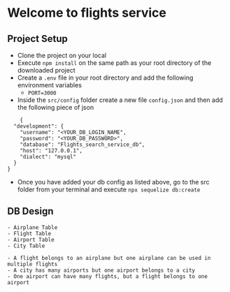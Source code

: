 <!-- /
    -src
        index.js  // main server file
        models/
        controllers/
        middlewares/
        services/
        utils/
        config/
        repository/
    -tests/ (later)
    -static/
    -temp/ -->
    
# Welcome to flights service

## Project Setup
- Clone the project on your local
- Execute `npm install` on the same path as your root directory of the downloaded project
- Create a `.env` file in your root directory and add the following environment variables
    -  `PORT=3000`
- Inside the `src/config` folder create a new file `config.json` and then add the following piece of json 

```
    {
  "development": {
    "username": "<YOUR_DB_LOGIN_NAME",
    "password": "<YOUR_DB_PASSWORD>",
    "database": "Flights_search_service_db",
    "host": "127.0.0.1",
    "dialect": "mysql"
  }
}

```

- Once you have added your db config as listed above, go to the src folder from your terminal and execute `npx sequelize db:create` 

## DB Design
    - Airplane Table
    - Flight Table
    - Airport Table
    - City Table

    - A flight belongs to an airplane but one airplane can be used in multiple flights
    - A city has many airports but one airport belongs to a city
    - One airport can have many flights, but a flight belongs to one airport